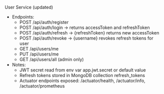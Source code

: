 User Service (updated)
- Endpoints:
  - POST /api/auth/register
  - POST /api/auth/login -> returns accessToken and refreshToken
  - POST /api/auth/refresh -> {refreshToken} returns new accessToken
  - POST /api/auth/revoke -> {username} revokes refresh tokens for user
  - GET /api/users/me
  - PUT /api/users/me
  - GET /api/users/all (admin only)
- Notes:
  - JWT secret read from env var app.jwt.secret or default value
  - Refresh tokens stored in MongoDB collection refresh_tokens
  - Actuator endpoints exposed: /actuator/health, /actuator/info, /actuator/prometheus
